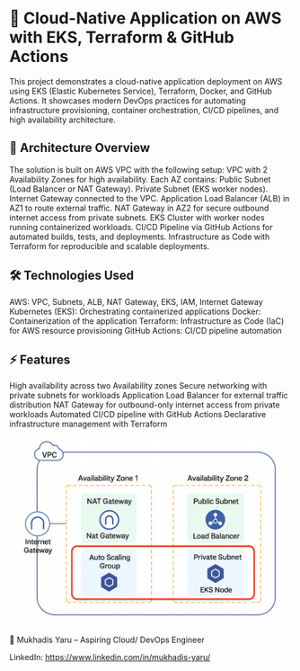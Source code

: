 # 🚀 Cloud-Native Application on AWS with EKS, Terraform & GitHub Actions

This project demonstrates a cloud-native application deployment on AWS using EKS (Elastic Kubernetes Service), Terraform, Docker, and GitHub Actions. It showcases modern DevOps practices for automating infrastructure provisioning, container orchestration, CI/CD pipelines, and high availability architecture.

## 📐 Architecture Overview

The solution is built on AWS VPC with the following setup:
VPC with 2 Availability Zones for high availability.
Each AZ contains:
Public Subnet (Load Balancer or NAT Gateway).
Private Subnet (EKS worker nodes).
Internet Gateway connected to the VPC.
Application Load Balancer (ALB) in AZ1 to route external traffic.
NAT Gateway in AZ2 for secure outbound internet access from private subnets.
EKS Cluster with worker nodes running containerized workloads.
CI/CD Pipeline via GitHub Actions for automated builds, tests, and deployments.
Infrastructure as Code with Terraform for reproducible and scalable deployments.

## 🛠️ Technologies Used

AWS: VPC, Subnets, ALB, NAT Gateway, EKS, IAM, Internet Gateway
Kubernetes (EKS): Orchestrating containerized applications
Docker: Containerization of the application
Terraform: Infrastructure as Code (IaC) for AWS resource provisioning
GitHub Actions: CI/CD pipeline automation

## ⚡ Features

High availability across two Availability zones
Secure networking with private subnets for workloads
Application Load Balancer for external traffic distribution
NAT Gateway for outbound-only internet access from private workloads
Automated CI/CD pipeline with GitHub Actions
Declarative infrastructure management with Terraform

![image alt](https://github.com/Mukhadis/DevOpsProject/blob/main/ProjectDiagram.png?raw=true)

👤 Mukhadis Yaru – Aspiring Cloud/ DevOps Engineer

LinkedIn: https://www.linkedin.com/in/mukhadis-yaru/
